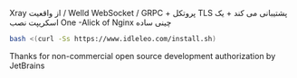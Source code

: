 Xray از واقعیت / Welld WebSocket / GRPC + پروتکل TLS پشتیبانی می کند + یک اسکریپت نصب One -Alick of Nginx
چینی ساده

``` bash
bash <(curl -Ss https://www.idleleo.com/install.sh)
```

Thanks for non-commercial open source development authorization by JetBrains